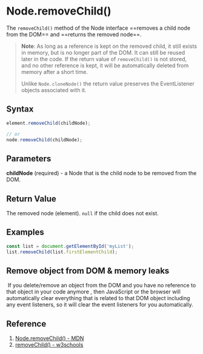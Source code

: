 # Node.removeChild()

The `removeChild()` method of the Node interface ==removes a child node from the DOM== and ==returns the removed node==.

> **Note**: As long as a reference is kept on the removed child, it still exists in memory, but is no longer part of the DOM. It can still be reused later in the code. If the return value of `removeChild()` is not stored, and no other reference is kept, it will be automatically deleted from memory after a short time.
>
> Unlike `Node.cloneNode()` the return value preserves the EventListener objects associated with it.

## Syntax

```js
element.removeChild(childNode);

// or
node.removeChild(childNode);
```

## Parameters

**childNode** (required) - a Node that is the child node to be removed from the DOM.

## Return Value

The removed node (element). `null` if the child does not exist.

## Examples

```js
const list = document.getElementById('myList');
list.removeChild(list.firstElementChild);
```

## Remove object from DOM & memory leaks

​	If you delete/remove an object from the DOM and you have no reference to that object in your code anymore , then JavaScript or the browser will automatically clear everything that is related to that DOM object including any event listeners, so it will clear the event listeners for you automatically.

## Reference

1. [Node.removeChild() - MDN](https://developer.mozilla.org/en-US/docs/Web/API/Node/removeChild)
2. [removeChild() - w3schools](https://www.w3schools.com/jsref/met_node_removechild.asp)
